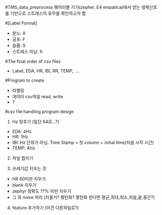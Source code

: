 #TMS_data_preprocess
웨어러블 기기(zepher, E4 empatica)에서 얻는 생체신호를 기반으로 스트레스의 유무를 확인하고자 함


#[Label Format]
- 분노: A
- 공포: F
- 슬픔: S
- 스트레스 아님: X

#The final order of csv files
- Label, EDA, HR, IBI, RR, TEMP, ....

#Program to create
- 라벨링
- 데이터 csv파일 read, write
- ?

#csv file handling program design
1. Hz 맞추기 (일단 64로...?)
 - EDA: 4Hz
 - HR: 1Hz
 - IBI: Hz 단위가 아님. Time Stamp = 첫 column + initial time(처음 시작 시간)
 - TEMP: 4Hz

2. 파일 합치기

3. 쓰레기값 지우는 것
- HR 60미만 지우기
- blank 지우기
- zephyr 정확도 ??% 미만 지우기
- 그 외 noise 처리 (지울거? 평탄화? 평탄화 한다면 평균,최대,최소,처음,끝,중간?)

4. feature 추가하기 (이건 다른파일로?)

